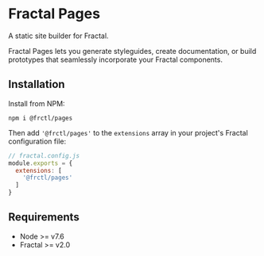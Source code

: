 # Fractal Pages

A static site builder for Fractal.

Fractal Pages lets you generate styleguides, create documentation, or build prototypes that seamlessly incorporate your Fractal components.

## Installation

Install from NPM:

```
npm i @frctl/pages
```

Then add `'@frctl/pages'` to the `extensions` array in your project's Fractal configuration file:

```js
// fractal.config.js
module.exports = {
  extensions: [
    '@frctl/pages'
  ]
}
```

## Requirements

* Node >= v7.6
* Fractal >= v2.0
